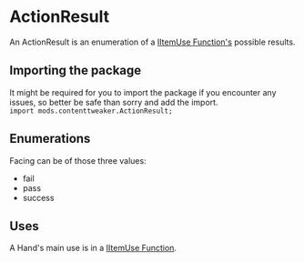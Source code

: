 # ActionResult

An ActionResult is an enumeration of a [IItemUse Function's](/Mods/ContentTweaker/Vanilla/Advanced_Functionality/Functions/IItemUse/) possible results.

## Importing the package

It might be required for you to import the package if you encounter any issues, so better be safe than sorry and add the import.  
`import mods.contenttweaker.ActionResult;`

## Enumerations

Facing can be of those three values:

- fail
- pass
- success

## Uses

A Hand's main use is in a [IItemUse Function](/Mods/ContentTweaker/Vanilla/Advanced_Functionality/Functions/IItemUse/).